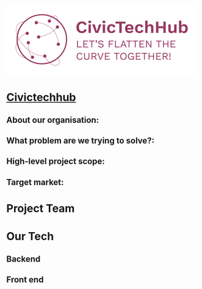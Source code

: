 ![](fig/civic_tech_hub.png)

# [Civictechhub](https://www.civictechhub.org/)

## About our organisation:</br>

## What problem are we trying to solve?: </br>

## High-level project scope: </br>

## Target market: </br>

# Project Team

# Our Tech
## Backend
## Front end

